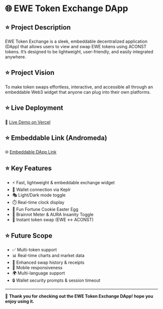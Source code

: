 # 🌐 EWE Token Exchange DApp

## ⭐ Project Description
EWE Token Exchange is a sleek, embeddable decentralized application (DApp) that allows users to view and swap EWE tokens using ACONST tokens. It’s designed to be lightweight, user-friendly, and easily integrated anywhere.

## ⭐ Project Vision
To make token swaps effortless, interactive, and accessible all through an embeddable Web3 widget that anyone can plug into their own platforms.

## ⭐ Live Deployment
🔗 [Live Demo on Vercel](https://ewe-exchange-dapp.vercel.app/)

## ⭐ Embeddable Link (Andromeda)
🌐 [Embeddable DApp Link](https://embeddables.testnet.andromedaprotocol.io/constantine-3/ewe-token-exchange-dapp)

## ⭐ Key Features
- ⚡ Fast, lightweight & embeddable exchange widget  
- 🔐 Wallet connection via Keplr  
- 🎭 Light/Dark mode toggle  
- ⏱️ Real-time clock display  
- 🍪 Fun Fortune Cookie Easter Egg  
- 🧠 Brainrot Meter & AURA Insanity Toggle  
- 🔁 Instant token swap (EWE ↔ ACONST)

## ⭐ Future Scope
- ✅ Multi-token support  
- 📊 Real-time charts and market data  
- 🧾 Enhanced swap history & receipts  
- 📱 Mobile responsiveness  
- 🌍 Multi-language support  
- 🔒 Wallet security prompts & session timeout

---

🙏 **Thank you for checking out the EWE Token Exchange DApp!  hope you enjoy using it.**

